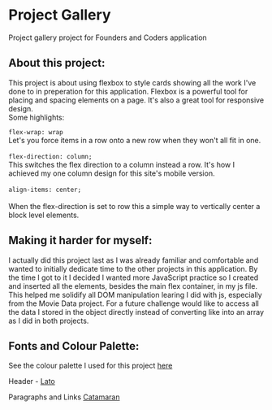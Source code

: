 # Project Gallery
Project gallery project for Founders and Coders application

## About this project: 
This project is about using flexbox to style cards showing all the work I've done to in preperation for this application.
Flexbox is a powerful tool for placing and spacing elements on a page. It's also a great tool for responsive design. 
<br>
Some highlights:

```flex-wrap: wrap```
<br>
Let's you force items in a row onto a new row when they won't all fit in one. 
<br><br>
```flex-direction: column; ```
<br>
This switches the flex direction to a column instead a row. It's how I achieved my one column design for this site's mobile version.
<br><br> 
```align-items: center;```
<br><br>
When the flex-direction is set to row this a simple way to vertically center a block level elements. 

## Making it harder for myself:

I actually did this project last as I was already familiar and comfortable and wanted to initially dedicate time to the other projects in this application.
By the time I got to it I decided I wanted more JavaScript practice so I created and inserted all the elements, besides the main flex container, in my js file. 
This helped me solidify all DOM manipulation learing I did with js, especially from the Movie Data project. For a future challenge would like to access all the data I stored 
in the object directly instead of converting like into an array as I did in both projects.

## Fonts and Colour Palette:

See the colour palette I used for this project [here](https://coolors.co/palette/000000-66666e-9999a1-e6e6e9-f4f4f6)

Header - [Lato](https://fonts.google.com/specimen/Lato)

Paragraphs and Links [Catamaran](https://fonts.google.com/specimen/Catamaran?query=cata)
